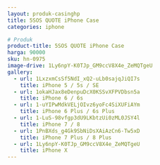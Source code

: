 ```yaml
---
layout: produk-casinghp
title: 5SOS QUOTE iPhone Case
categories: iphone

# Produk
product-title: 5SOS QUOTE iPhone Case
harga: 90000
sku: hn-0975
image-drive: 1Ly6npY-K0TJp_GM9ccV8X4e_ZeMQTgeU
gallery:
  - url: 1LxzxmCsSf5NdI_xQ2-uLb0sajqJiQI7s
    title: iPhone 5 / 5s / SE
  - url: 1okaHJax8eDenpuDcX0KSSvXFPVDbsn5a
    title: iPhone 6 / 6s
  - url: 1-uYIPwMdkVELjOIvz6yoFc4SiXUFiAYm
    title: iPhone 6 Plus / 6s Plus
  - url: 1-LuS-98vfgp3dU9LKbtzUi0zML0JSY4l
    title: iPhone 7 / 8
  - url: 1PnBXds_g4Gk9SbNiDsXAiAzCn6-Tw5xD
    title: iPhone 7 Plus / 8 Plus
  - url: 1Ly6npY-K0TJp_GM9ccV8X4e_ZeMQTgeU
    title: iPhone X
---
```


